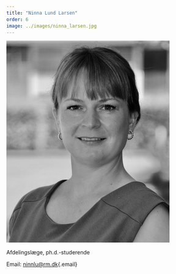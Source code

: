 ```yaml
---
title: "Ninna Lund Larsen"
order: 6
image: ../images/ninna_larsen.jpg 
---
```


![Ninna Lund Larsen](../images/ninna_larsen.jpg)

Afdelingslæge, ph.d.-studerende

Email: [ninnlu@rm.dk](mailto:ninnlu@rm.dk){.email}	
